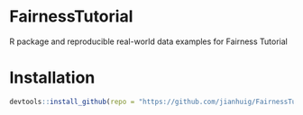 # FairnessTutorial

R package and reproducible real-world data examples for Fairness Tutorial


# Installation

```r
devtools::install_github(repo = "https://github.com/jianhuig/FairnessTutorial")
```
